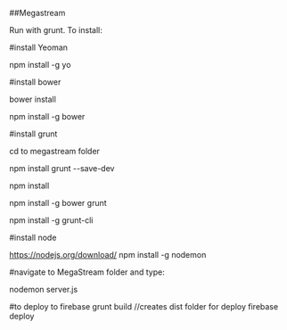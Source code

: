 ##Megastream

Run with grunt. To install: 

#install Yeoman

npm install -g yo

#install bower

bower install

npm install -g bower

#install grunt

cd to megastream folder

npm install grunt --save-dev

npm install

npm install -g bower grunt

npm install -g grunt-cli

#install node

https://nodejs.org/download/
npm install -g nodemon

#navigate to MegaStream folder and type:

nodemon server.js

#to deploy to firebase
grunt build //creates dist folder for deploy
firebase deploy
